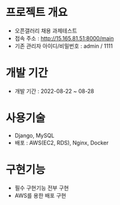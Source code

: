 # 프로젝트 개요

- 오픈갤러리 채용 과제테스트
- 접속 주소 : http://15.165.81.51:8000/main
- 기존 관리자 아이디/비밀번호 : admin / 1111

# 개발 기간

- 개발 기간 : 2022-08-22 ~ 08-28

# 사용기술

- Django, MySQL
- 배포 : AWS(EC2, RDS), Nginx, Docker

# 구현기능

- 필수 구현기능 전부 구현
- AWS를 용한 배포 구현 
